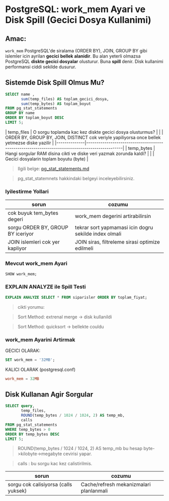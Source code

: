 # PostgreSQL: work_mem Ayari ve Disk Spill (Gecici Dosya Kullanimi)

## Amac:
`work_mem` PostgreSQL'de siralama (ORDER BY), JOIN, GROUP BY gibi islemler icin ayrilan **gecici bellek alanidir**.
Bu alan yeterli olmazsa PostgreSQL **diskte gecici dosyalar** olusturur. Buna **spill** denir.
Disk kullanimi performansi ciddi sekilde dusurur.

## Sistemde Disk Spill Olmus Mu?
```sql
SElECT name ,
       sum(temp_files) AS toplam_gecici_dosya,
       sum(temp_bytes) AS toplam_boyut
FROM pg_stat_statements
GROUP BY name
ORDER BY toplam_boyut DESC
LIMIT 5;
```

| temp_files   | O sorgu toplamda kac kez diskte gecici dosya olusturmus?                                       |
|              | ORDER BY, GROUP BY, JOIN, DISTINCT cok veriyle yapiliyorsa once bellek yetmezse diske yazilir  |
|--------------|------------------------------------------------------------------------------------------------|
| temp_bytes   | Hangi sorgular RAM disina cikti ve diske veri yazmak zorunda kaldi?                            | 
|              | Gecici dosyalarin toplam boyutu (byte)                                                         |

> Ilgili belge: [pg_stat_statements.md](pg_stat_statements.md)

> pg_stat_statemnets hakkindaki belgeyi inceleyebilirsiniz.

### Iyilestirme Yollari
| sorun                             | cozumu                                                |
|-----------------------------------|-------------------------------------------------------|
| cok buyuk tem_bytes degeri        | work_mem degerini artirabilirsin                      |
| sorgu ORDER BY, GROUP BY iceriyor | tekrar sort yapmamasi icin dogru sekilde index olmali | 
| JOIN islemleri cok yer kapliyor   | JOIN siras, filtreleme sirasi optimize edilmeli       |
 
### Mevcut work_mem Ayari
```sql
SHOW work_mem;
```
### EXPLAIN ANALYZE ile Spill Testi 
```sql
EXPLAIN ANALYZE SELECT * FROM siparisler ORDER BY toplam_fiyat;
```
> cikti yorumu:

> Sort Method: extrenal merge -> disk kullanildi

> Sort Method: quicksort      -> bellekte couldu

### work_mem Ayarini Artirmak
GECICI OLARAK:
```sql
SET work_mem = '32MB';
```
KALICI OLARAK (postgresql.conf)
```conf
work_mem = 32MB
```

## Disk Kullanan Agir Sorgular
```sql
SELECT query,
       temp_files,
       ROUND(temp_bytes / 1024 / 1024, 2) AS temp_mb,
       calls
FROM pg_stat_statements
WHERE temp_bytes > 0
ORDER BY temp_bytes DESC
LIMIT 5;
```
> ROUND(temp_bytes / 1024 / 1024, 2) AS temp_mb bu hesap byte->kilobyte->megabyte cevirisi yapar.

> calls : bu sorgu kac kez calistirilmis.


| sorun                                | cozumu                                 |
|--------------------------------------|----------------------------------------|
| sorgu cok calisiyorsa (calls yuksek) | Cache/refresh mekanizmalari planlanmali|











